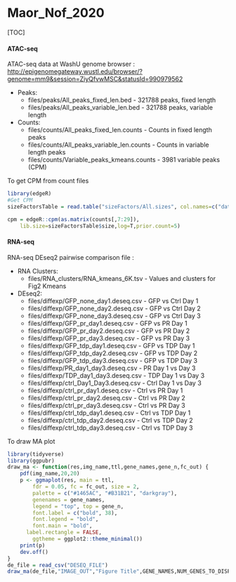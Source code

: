 # Maor_Nof_2020

[TOC]

#### ATAC-seq
ATAC-seq data at WashU genome browser : http://epigenomegateway.wustl.edu/browser/?genome=mm9&session=ZiyQfvwMSC&statusId=990979562

- Peaks:
    - files/peaks/All_peaks_fixed_len.bed - 321788 peaks, fixed length
    - files/peaks/All_peaks_variable_len.bed - 321788 peaks, variable length
- Counts:
    - files/counts/All_peaks_fixed_len.counts - Counts in fixed length peaks
    - files/counts/All_peaks_variable_len.counts - Counts in variable length peaks
    - files/counts/Variable_peaks_kmeans.counts - 3981 variable peaks (CPM)

To get CPM from count files
```R
library(edgeR)
#Get CPM
sizeFactorsTable = read.table("sizeFactors/All.sizes", col.names=c("dataset", "size"))

cpm = edgeR::cpm(as.matrix(counts[,7:29]),
    lib.size=sizeFactorsTable$size,log=T,prior.count=5)
```

#### RNA-seq

RNA-seq DEseq2 pairwise comparison file :

- RNA Clusters:
    - files/RNA_clusters/RNA_kmeans_6K.tsv - Values and clusters for Fig2 Kmeans
- DEseq2:
    - files/diffexp/GFP_none_day1.deseq.csv - GFP vs Ctrl Day 1
    - files/diffexp/GFP_none_day2.deseq.csv - GFP vs Ctrl Day 2
    - files/diffexp/GFP_none_day3.deseq.csv - GFP vs Ctrl Day 3
    - files/diffexp/GFP_pr_day1.deseq.csv - GFP vs PR Day 1
    - files/diffexp/GFP_pr_day2.deseq.csv - GFP vs PR Day 2
    - files/diffexp/GFP_pr_day3.deseq.csv - GFP vs PR Day 3
    - files/diffexp/GFP_tdp_day1.deseq.csv - GFP vs TDP Day 1
    - files/diffexp/GFP_tdp_day2.deseq.csv - GFP vs TDP Day 2
    - files/diffexp/GFP_tdp_day3.deseq.csv - GFP vs TDP Day 3
    - files/diffexp/PR_day1_day3.deseq.csv - PR Day 1 vs Day 3
    - files/diffexp/TDP_day1_day3.deseq.csv - TDP Day 1 vs Day 3
    - files/diffexp/ctrl_Day1_Day3.deseq.csv - Ctrl Day 1 vs Day 3
    - files/diffexp/ctrl_pr_day1.deseq.csv - Ctrl vs PR Day 1
    - files/diffexp/ctrl_pr_day2.deseq.csv - Ctrl vs PR Day 2
    - files/diffexp/ctrl_pr_day3.deseq.csv - Ctrl vs PR Day 3
    - files/diffexp/ctrl_tdp_day1.deseq.csv - Ctrl vs TDP Day 1
    - files/diffexp/ctrl_tdp_day2.deseq.csv - Ctrl vs TDP Day 2
    - files/diffexp/ctrl_tdp_day3.deseq.csv - Ctrl vs TDP Day 3

To draw MA plot
```R
library(tidyverse)
library(ggpubr)
draw_ma <- function(res,img_name,ttl,gene_names,gene_n,fc_out) {
    pdf(img_name,20,20)
    p <- ggmaplot(res, main = ttl,
        fdr = 0.05, fc = fc_out, size = 2,
        palette = c("#1465AC", "#B31B21", "darkgray"),
        genenames = gene_names,
        legend = "top", top = gene_n,
        font.label = c("bold", 38),
        font.legend = "bold",
        font.main = "bold",
      label.rectangle = FALSE,
        ggtheme = ggplot2::theme_minimal())
    print(p)
    dev.off()
}
de_file = read_csv("DESEQ_FILE")
draw_ma(de_file,"IMAGE_OUT","Figure Title",GENE_NAMES,NUM_GENES_TO_DISPLAY,FoldChange)
```
